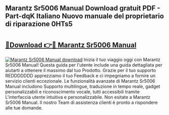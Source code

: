 ## Marantz Sr5006 Manual Download gratuit PDF - Part-dqK Italiano Nuovo manuale del proprietario di riparazione 0HTs5

# <h2><a href="http://dfdnwxc.blite.top/?on=Marantz+Sr5006+Manual">🔗Download 👉🔴 Marantz Sr5006 Manual</a></h2>

[![Marantz Sr5006 Manual download](https://i.imgur.com/lujVjoI.png)](http://dfdnwxc.blite.top/?on=Marantz+Sr5006+Manual)
Inizia il tuo viaggio oggi con Marantz Sr5006 Manual! Questa guida per l'utente include una guida dettagliata per aiutarti a ottenere il massimo dal tuo Prodotto. Grazie per il tuo supporto REDDDDDDD apprezziamo il tuo Feedback e ci impegniamo a fornire un servizio clienti eccezionale. Le funzionalità avanzate di Marantz Sr5006 Manual includono Supporto multilingue, traduzione in tempo reale, gadget personalizzabili e riconoscimento vocale, tutti accessibili tramite L'interfaccia utente intuitiva e personalizzabile. Non esitate a Marantz Sr5006 Manual. Il nostro Team di assistenza clienti è pronto a rispondere alle tue domande.
